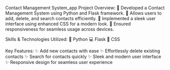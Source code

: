 Contact Management System_app 
Project Overview:
📂 Developed a Contact Management System using Python and Flask framework.
💼 Allows users to add, delete, and search contacts efficiently.
🎨 Implemented a sleek user interface using enhanced CSS for a modern look.
📱 Ensured responsiveness for seamless usage across devices.

Skills & Technologies Utilized:
🐍 Python
💻 Flask
🎨 CSS

Key Features:
✨ Add new contacts with ease
✨ Effortlessly delete existing contacts
✨ Search for contacts quickly
✨ Sleek and modern user interface
✨ Responsive design for seamless user experience
